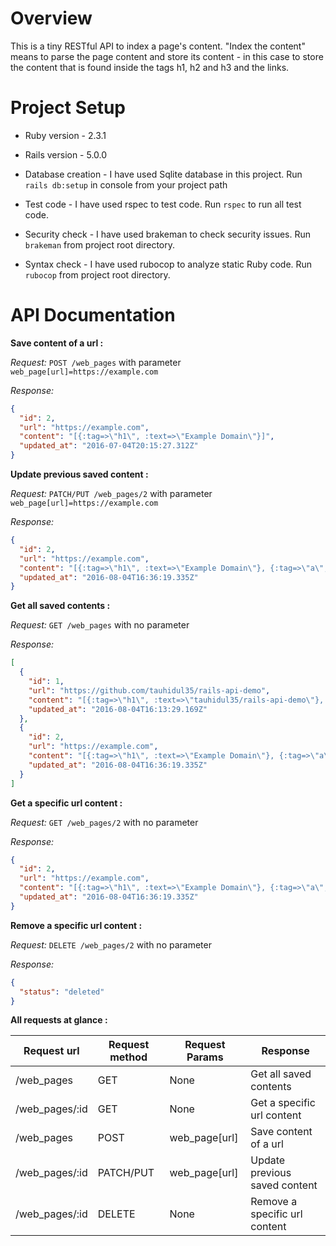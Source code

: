 # Overview

This is a tiny RESTful API to index a page's content. "Index the content" means to parse the page content and store its content -
in this case to store the content that is found inside the tags h1, h2 and h3 and the links.

# Project Setup

* Ruby version - 2.3.1

* Rails version - 5.0.0

* Database creation - I have used Sqlite database in this project. Run `rails db:setup` in console from your project path

* Test code - I have used rspec to test code. Run `rspec` to run all test code.

* Security check - I have used brakeman to check security issues. Run `brakeman` from project root directory.

* Syntax check - I have used rubocop to analyze static Ruby code. Run `rubocop` from project root directory.

# API Documentation

**Save content of a url :**

*Request:*
`POST /web_pages` with parameter `web_page[url]=https://example.com`

*Response:*
```json
{
  "id": 2,
  "url": "https://example.com",
  "content": "[{:tag=>\"h1\", :text=>\"Example Domain\"}]",
  "updated_at": "2016-07-04T20:15:27.312Z"
}
```

**Update previous saved content :**

*Request:*
`PATCH/PUT /web_pages/2` with parameter `web_page[url]=https://example.com`

*Response:*
```json
{
  "id": 2,
  "url": "https://example.com",
  "content": "[{:tag=>\"h1\", :text=>\"Example Domain\"}, {:tag=>\"a\", :text=>\"More information...\"}]",
  "updated_at": "2016-08-04T16:36:19.335Z"
}
```

**Get all saved contents :**

*Request:*
`GET /web_pages` with no parameter

*Response:*
```json
[
  {
    "id": 1,
    "url": "https://github.com/tauhidul35/rails-api-demo",
    "content": "[{:tag=>\"h1\", :text=>\"tauhidul35/rails-api-demo\"}, {:tag=>\"h1\", :text=>\"README\"}, {:tag=>\"h3\", :text=>\"README.md\"}, {:tag=>\"a\", :text=>\"Skip to content\"}, {:tag=>\"a\", :text=>\"\"}, {:tag=>\"a\", :text=>\"Personal\"}, {:tag=>\"a\", :text=>\"Open source\"}, {:tag=>\"a\", :text=>\"Business\"}, {:tag=>\"a\", :text=>\"Explore\"}, {:tag=>\"a\", :text=>\"Sign up\"}, {:tag=>\"a\", :text=>\"Sign in\"}, {:tag=>\"a\", :text=>\"Pricing\"}, {:tag=>\"a\", :text=>\"Blog\"}, {:tag=>\"a\", :text=>\"Support\"}, {:tag=>\"a\", :text=>\"Search GitHub\"}, {:tag=>\"a\", :text=>\"Watch\"}]",
    "updated_at": "2016-08-04T16:13:29.169Z"
  },
  {
    "id": 2,
    "url": "https://example.com",
    "content": "[{:tag=>\"h1\", :text=>\"Example Domain\"}, {:tag=>\"a\", :text=>\"More information...\"}]",
    "updated_at": "2016-08-04T16:36:19.335Z"
  }
]
```

**Get a specific url content :**

*Request:*
`GET /web_pages/2` with no parameter

*Response:*
```json
{
  "id": 2,
  "url": "https://example.com",
  "content": "[{:tag=>\"h1\", :text=>\"Example Domain\"}, {:tag=>\"a\", :text=>\"More information...\"}]",
  "updated_at": "2016-08-04T16:36:19.335Z"
}
```

**Remove a specific url content :**

*Request:*
`DELETE /web_pages/2` with no parameter

*Response:*
```json
{
  "status": "deleted"
}
```

**All requests at glance :**

| Request url    | Request method | Request Params | Response                      |
|----------------|----------------|----------------|-------------------------------|
| /web_pages     | GET            | None           | Get all saved contents        |
| /web_pages/:id | GET            | None           | Get a specific url content    |
| /web_pages     | POST           | web_page[url]  | Save content of a url         |
| /web_pages/:id | PATCH/PUT      | web_page[url]  | Update previous saved content |
| /web_pages/:id | DELETE         | None           | Remove a specific url content |
